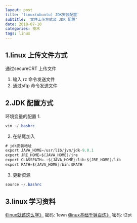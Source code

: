```yaml
---
layout: post
title: 'linux(ubuntu) JDK安装配置'
subtitle: '文件上传方式及 JDK 配置'
date: 2018-07-10
categories: 技术
tags: linux
---
```


## 1.linux 上传文件方式
通过secureCRT 上传文件
1. 输入 rz 命令发送文件
2. 通过sftp 命令发送文件 
## 2.JDK 配置方式
环境变量的配置
1.
```java
vim ~/.bashrc
```
2.	在结尾加入
```java
# jdk安装地址
export JAVA_HOME=/usr/lib/jvm/jdk-9.0.1  
export JRE_HOME=${JAVA_HOME}/jre 
export CLASSPATH=.:${JAVA_HOME}/lib:${JRE_HOME}/lib 
export PATH=${JAVA_HOME}/bin:$PATH
```
3. 更新资源
```java
source ~/.bashrc
```

## 3.linux 学习资料

[《linux就该这么学》](https://pan.baidu.com/s/1MgydOccPrJhfF8pxHqWo9g)  密码: 1ewn
[《linux基础千锤百炼》](https://pan.baidu.com/s/1NE9Tfkndgru7t04bjdsGpQ)  密码: t2pt

